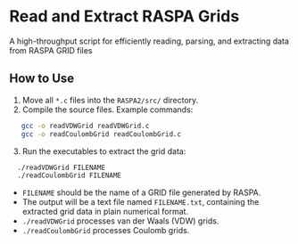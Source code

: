 # Read and Extract RASPA Grids
A high-throughput script for efficiently reading, parsing, and extracting data from RASPA GRID files

## How to Use

1. Move all `*.c` files into the `RASPA2/src/` directory.  
2. Compile the source files. Example commands:
```bash
   gcc -o readVDWGrid readVDWGrid.c
   gcc -o readCoulombGrid readCoulombGrid.c
```
3. Run the executables to extract the grid data:
```bash
  ./readVDWGrid FILENAME
  ./readCoulombGrid FILENAME
```
  - `FILENAME` should be the name of a GRID file generated by RASPA.
  - The output will be a text file named `FILENAME.txt`, containing the extracted grid data in plain numerical format.
  - `./readVDWGrid` processes van der Waals (VDW) grids.
  - `./readCoulombGrid` processes Coulomb grids.
